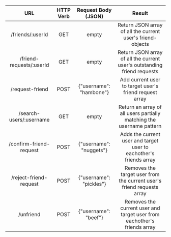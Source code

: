 | URL | HTTP Verb | Request Body (JSON) | Result |
|:--------------:|:---------:|:------------:|:-------------------------------------------------------:|
| /friends/:userId | GET | empty | Return JSON array of all the current user's friend-objects |
| /friend-requests/:userId | GET | empty | Return JSON array of all the current user's outstanding friend requests |
| /request-friend | POST | {"username": "hambone"} | Add current user to target user's friend request array |
| /search-users/:username | GET | empty | Return an array of all users partially matching the username pattern |
| /confirm-friend-request | POST | {"username": "nuggets"} |  Adds the current user and target user to eachother's friends array |
| /reject-friend-request | POST | {"username": "pickles"} |  Removes the target user from the current user's friend requests array |
| /unfriend | POST | {"username": "beef"} |  Removes the current user and target user from eachother's friends array |
